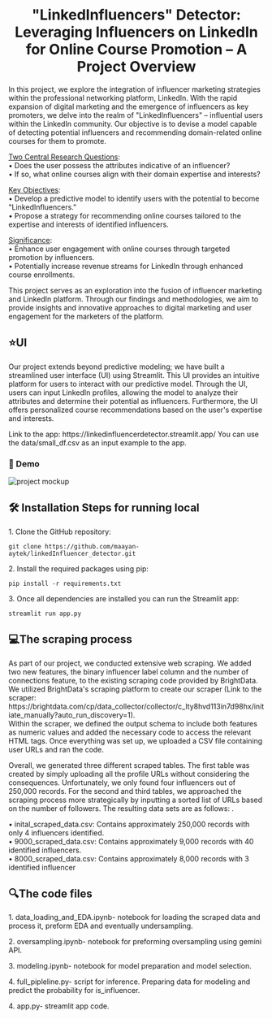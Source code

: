 <h1 align="center" id="title">"LinkedInfluencers" Detector: Leveraging Influencers on LinkedIn for Online Course Promotion – A Project Overview</h1>

<p id="description">In this project, we explore the integration of influencer marketing strategies within the professional networking platform, LinkedIn. With the rapid expansion of digital marketing and the emergence of influencers as key promoters, we delve into the realm of "LinkedInfluencers" – influential users within the LinkedIn community. Our objective is to devise a model capable of detecting potential influencers and recommending domain-related online courses for them to promote.</p>

<ins>Two Central Research Questions</ins>:<br>
•	Does the user possess the attributes indicative of an influencer?<br>
•	If so, what online courses align with their domain expertise and interests?<br>

<ins>Key Objectives</ins>:<br>
•	Develop a predictive model to identify users with the potential to become "LinkedInfluencers."<br>
•	Propose a strategy for recommending online courses tailored to the expertise and interests of identified influencers.<br>

<ins>Significance</ins>:<br>
•	Enhance user engagement with online courses through targeted promotion by influencers.<br>
•	Potentially increase revenue streams for LinkedIn through enhanced course enrollments.<br>

This project serves as an exploration into the fusion of influencer marketing and LinkedIn platform. Through our findings and methodologies, we aim to provide insights and innovative approaches to digital marketing and user engagement for the marketers of the platform.

<h2>⭐UI</h2>
<p id="description">Our project extends beyond predictive modeling; we have built a streamlined user interface (UI) using Streamlit. This UI provides an intuitive platform for users to interact with our predictive model. Through the UI, users can input LinkedIn profiles, allowing the model to analyze their attributes and determine their potential as influencers. Furthermore, the UI offers personalized course recommendations based on the user's expertise and interests.</p>
Link to the app: https://linkedinfluencerdetector.streamlit.app/
You can use the data/small_df.csv as an input example to the app.
<h3>🚀 Demo</h3>

![project mockup](https://github.com/maayan-aytek/linkedInfluencer_detector/assets/81248290/6bb08045-b492-4acd-99ea-955de5c8c3af)
<h2>🛠️ Installation Steps for running local</h2>

<p>1. Clone the GitHub repository:</p>

```
git clone https://github.com/maayan-aytek/linkedInfluencer_detector.git
```

<p>2. Install the required packages using pip:</p>

```
pip install -r requirements.txt
```

<p>3. Once all dependencies are installed you can run the Streamlit app:</p>

```
streamlit run app.py
```
<h2>💻The scraping process</h2>
<p id="description">As part of our project, we conducted extensive web scraping. We added two new features, the binary influencer label column and the number of connections feature, to the existing scraping code provided by BrightData. We utilized BrightData's scraping platform to create our scraper (Link to the scraper: https://brightdata.com/cp/data_collector/collector/c_lty8hvd113in7d98hx/initiate_manually?auto_run_discovery=1).<br>Within the scraper, we defined the output schema to include both features as numeric values and added the necessary code to access the relevant HTML tags. Once everything was set up, we uploaded a CSV file containing user URLs and ran the code.</p>
<p id="description">Overall, we generated three different scraped tables. The first table was created by simply uploading all the profile URLs without considering the consequences. Unfortunately, we only found four influencers out of 250,000 records. For the second and third tables, we approached the scraping process more strategically by inputting a sorted list of URLs based on the number of followers. The resulting data sets are as follows: .</p>

•	inital_scraped_data.csv: Contains approximately 250,000 records with only 4 influencers identified.<br>
•	9000_scraped_data.csv: Contains approximately 9,000 records with 40 identified influencers.<br>
•	8000_scraped_data.csv: Contains approximately 8,000 records with 3 identified influencer<br>

<h2>🔍The code files</h2>
<p>1. data_loading_and_EDA.ipynb- notebook for loading the scraped data and process it, preform EDA and eventually undersampling.</p> 
<p>2. oversampling.ipynb- notebook for preforming oversampling using gemini API.</p> 
<p>3. modeling.ipynb- notebook for model preparation and model selection.</p> 
<p>4. full_pipleline.py- script for inference. Preparing data for modeling and predict the probability for is_influencer.</p>
<p>4. app.py- streamlit app code.</p>

